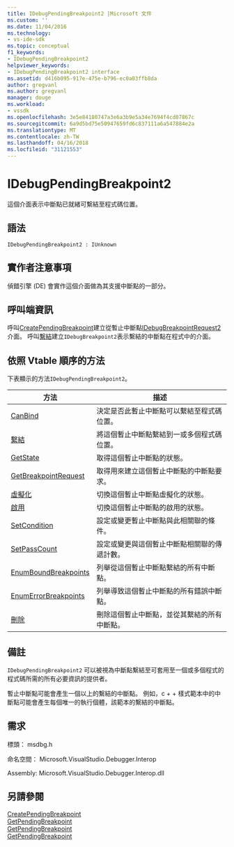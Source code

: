 ```yaml
---
title: IDebugPendingBreakpoint2 |Microsoft 文件
ms.custom: ''
ms.date: 11/04/2016
ms.technology:
- vs-ide-sdk
ms.topic: conceptual
f1_keywords:
- IDebugPendingBreakpoint2
helpviewer_keywords:
- IDebugPendingBreakpoint2 interface
ms.assetid: d416b095-917e-475e-b796-ec0a03ffb8da
author: gregvanl
ms.author: gregvanl
manager: douge
ms.workload:
- vssdk
ms.openlocfilehash: 3e5e84180747a3e6a3b9e5a34e7694f4cd07867c
ms.sourcegitcommit: 6a9d5bd75e50947659fd6c837111a6a547884e2a
ms.translationtype: MT
ms.contentlocale: zh-TW
ms.lasthandoff: 04/16/2018
ms.locfileid: "31121553"
---
```

# <a name="idebugpendingbreakpoint2"></a>IDebugPendingBreakpoint2
這個介面表示中斷點已就緒可繫結至程式碼位置。  
  
## <a name="syntax"></a>語法  
  
```  
IDebugPendingBreakpoint2 : IUnknown  
```  
  
## <a name="notes-for-implementers"></a>實作者注意事項  
 偵錯引擎 (DE) 會實作這個介面做為其支援中斷點的一部分。  
  
## <a name="notes-for-callers"></a>呼叫端資訊  
 呼叫[CreatePendingBreakpoint](../../../extensibility/debugger/reference/idebugengine2-creatependingbreakpoint.md)建立從暫止中斷點[IDebugBreakpointRequest2](../../../extensibility/debugger/reference/idebugbreakpointrequest2.md)介面。 呼叫[繫結](../../../extensibility/debugger/reference/idebugpendingbreakpoint2-bind.md)建立`IDebugBreakpoint2`表示繫結的中斷點在程式中的介面。  
  
## <a name="methods-in-vtable-order"></a>依照 Vtable 順序的方法  
 下表顯示的方法`IDebugPendingBreakpoint2`。  
  
|方法|描述|  
|------------|-----------------|  
|[CanBind](../../../extensibility/debugger/reference/idebugpendingbreakpoint2-canbind.md)|決定是否此暫止中斷點可以繫結至程式碼位置。|  
|[繫結](../../../extensibility/debugger/reference/idebugpendingbreakpoint2-bind.md)|將這個暫止中斷點繫結到一或多個程式碼位置。|  
|[GetState](../../../extensibility/debugger/reference/idebugpendingbreakpoint2-getstate.md)|取得這個暫止中斷點的狀態。|  
|[GetBreakpointRequest](../../../extensibility/debugger/reference/idebugpendingbreakpoint2-getbreakpointrequest.md)|取得用來建立這個暫止中斷點的中斷點要求。|  
|[虛擬化](../../../extensibility/debugger/reference/idebugpendingbreakpoint2-virtualize.md)|切換這個暫止中斷點虛擬化的狀態。|  
|[啟用](../../../extensibility/debugger/reference/idebugpendingbreakpoint2-enable.md)|切換這個暫止中斷點的啟用的狀態。|  
|[SetCondition](../../../extensibility/debugger/reference/idebugpendingbreakpoint2-setcondition.md)|設定或變更暫止中斷點與此相關聯的條件。|  
|[SetPassCount](../../../extensibility/debugger/reference/idebugpendingbreakpoint2-setpasscount.md)|設定或變更與這個暫止中斷點相關聯的傳遞計數。|  
|[EnumBoundBreakpoints](../../../extensibility/debugger/reference/idebugpendingbreakpoint2-enumboundbreakpoints.md)|列舉從這個暫止中斷點繫結的所有中斷點。|  
|[EnumErrorBreakpoints](../../../extensibility/debugger/reference/idebugpendingbreakpoint2-enumerrorbreakpoints.md)|列舉導致這個暫止中斷點的所有錯誤中斷點。|  
|[刪除](../../../extensibility/debugger/reference/idebugpendingbreakpoint2-delete.md)|刪除這個暫止中斷點，並從其繫結的所有中斷點。|  
  
## <a name="remarks"></a>備註  
 `IDebugPendingBreakpoint2` 可以被視為中斷點繫結至可套用至一個或多個程式的程式碼所需的所有必要資訊的提供者。  
  
 暫止中斷點可能會產生一個以上的繫結的中斷點。 例如，c + + 樣式範本中的中斷點可能會產生每個唯一的執行個體，該範本的繫結的中斷點。  
  
## <a name="requirements"></a>需求  
 標頭： msdbg.h  
  
 命名空間： Microsoft.VisualStudio.Debugger.Interop  
  
 Assembly: Microsoft.VisualStudio.Debugger.Interop.dll  
  
## <a name="see-also"></a>另請參閱  
 [CreatePendingBreakpoint](../../../extensibility/debugger/reference/idebugengine2-creatependingbreakpoint.md)   
 [GetPendingBreakpoint](../../../extensibility/debugger/reference/idebugbreakpointboundevent2-getpendingbreakpoint.md)   
 [GetPendingBreakpoint](../../../extensibility/debugger/reference/idebugboundbreakpoint2-getpendingbreakpoint.md)   
 [GetPendingBreakpoint](../../../extensibility/debugger/reference/idebugerrorbreakpoint2-getpendingbreakpoint.md)
